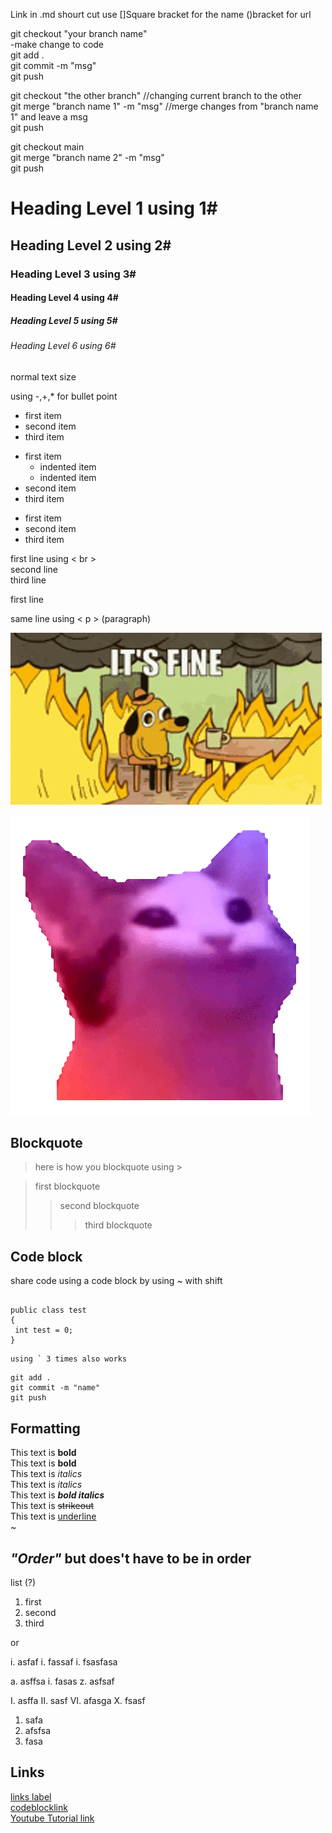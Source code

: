 Link in .md shourt cut use []Square bracket for the name ()bracket for url <br>

git checkout "your branch name" <br>
-make change to code <br>
git add . <br>
git commit -m "msg" <br>
git push <br>

git checkout "the other branch"		//changing current branch to the other  <br>
git merge "branch name 1" -m "msg"	//merge changes from "branch name 1" and leave a msg <br>
git push	<br>			

git checkout main <br>
git merge "branch name 2" -m "msg" <br>
git push <br>

# Heading Level 1 using 1#
## Heading Level 2 using 2#
### Heading Level 3 using 3#
#### Heading Level 4 using 4#
##### Heading Level 5 using 5#
###### Heading Level 6 using 6#
normal text size

using -,+,* for bullet point 
- first item
- second item
- third item

* first item
	* indented item
	* indented item 
* second item
* third item

+ first item
+ second item
+ third item

first line using < br > <br> second line <br> third line

first line <p> same line using < p > (paragraph)

![imfine gif](imfine.gif)

![cat gif](./image/cat.gif)

## Blockquote 
> here is how you blockquote using >

> first blockquote
>> second blockquote
>>> third blockquote

## Code block
share code using a code block by using ~ with shift
~~~ 

public class test 
{
 int test = 0;
}

~~~
```
using ` 3 times also works
```

```
git add . 
git commit -m "name"
git push
```

## Formatting 

This text is **bold** <br> 
This text is __bold__ <br> 
This text is *italics* <br>
This text is _italics_ <br>
This text is ***bold italics*** <br>
This text is ~~strikeout~~ <br>
This text is <ins>underline</ins> <br>
~

## ***"Order"*** but does't have to be in order
list (?)
<ol>
	<li>first</li>
	<li>second</li>
	<li>third</li>
</ol>
   or

  i. asfaf
  i. fassaf
  i. fsasfasa

  a. asffsa
  i. fasas
  z. asfsaf
  
  I. asffa
  II. sasf
  VI. afasga
  X. fsasf

  1) safa
  3) afsfsa
  52) fasa

  ## Links

  [links label](#link)<br>
  [codeblocklink](#code_block) <br>
  [Youtube Tutorial link](https://www.youtube.com/watch?v=dQw4w9WgXcQ)




